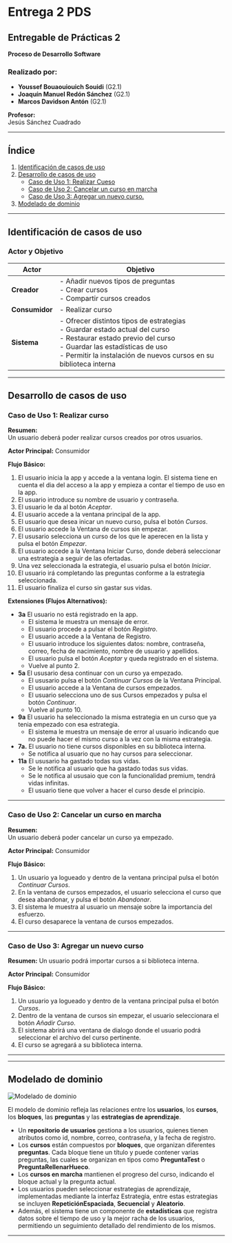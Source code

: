 # Entrega 2 PDS

## Entregable de Prácticas 2  
**Proceso de Desarrollo Software**

### Realizado por:  
- **Youssef Bouaouiouich Souidi** (G2.1)  
- **Joaquín Manuel Redón Sánchez** (G2.1)  
- **Marcos Davidson Antón** (G2.1)  

**Profesor:**  
Jesús Sánchez Cuadrado  

---

## Índice  
1. [Identificación de casos de uso](#identificación-de-casos-de-uso)  
2. [Desarrollo de casos de uso](#desarrollo-de-casos-de-uso)  
   - [Caso de Uso 1: Realizar Cueso](#caso-de-uso-1-realizar-curso)  
   - [Caso de Uso 2: Cancelar un curso en marcha](#caso-de-uso-2-cancelar-un-curso-en-marcha)
   - [Caso de Uso 3: Agregar un nuevo curso.](#caso-de-uso-3-agregar-un-nuevo-curso)
3. [Modelado de dominio](#modelado-de-dominio)  

---

## Identificación de casos de uso  

### Actor y Objetivo  

| Actor   | Objetivo |
|---------|---------|
| **Creador** | - Añadir nuevos tipos de preguntas  <br>- Crear cursos  <br>- Compartir cursos creados |
| **Consumidor** | - Realizar curso |
| **Sistema** | - Ofrecer distintos tipos de estrategias  <br>- Guardar estado actual del curso  <br>- Restaurar estado previo del curso  <br>- Guardar las estadísticas de uso  <br>- Permitir la instalación de nuevos cursos en su biblioteca interna |
---

## Desarrollo de casos de uso  

### Caso de Uso 1: Realizar curso  

**Resumen:**  
Un usuario deberá poder realizar cursos creados por otros usuarios.

**Actor Principal:** Consumidor  

**Flujo Básico:**  
1. El usuario inicia la app y accede a la ventana login. El sistema tiene en cuenta el dia del acceso a la app y empieza a contar el tiempo de uso en la app.
2. El usuario introduce su nombre de usuario y contraseña.
3. El usuario le da al botón *Aceptar*.
4. El usuario accede a la ventana principal de la app.
5. El usuario que desea inicar un nuevo curso, pulsa el botón *Cursos*.
6. El usuario accede la Ventana de cursos sin empezar.
7. El ususario selecciona un curso de los que le aperecen en la lista y pulsa el botón *Empezar*. 
8. El usuario accede a la Ventana Iniciar Curso, donde deberá seleccionar una estrategia a seguir de las ofertadas.
9. Una vez seleccionada la estrategia, el usuario pulsa el botón *Iniciar*.
10. El usuario irá completando las preguntas conforme a la estrategia seleccionada.
11. El usuario finaliza el curso sin gastar sus vidas.

**Extensiones (Flujos Alternativos):**  
- **3a** El usuario no está registrado en la app.
   - El sistema le muestra un mensaje de error.
   - El usuario procede a pulsar el botón *Registro*.
   - El usuario accede a la Ventana de Registro.
   - El usuario introduce los siguientes datos: nombre, contraseña, correo, fecha de nacimiento, nombre de usuario y apellidos.
   - El usuario pulsa el botón *Aceptar* y queda registrado en el sistema.
   - Vuelve al punto 2.
- **5a** El ususario desa continuar con un curso ya empezado.
   - El ususario pulsa el botón *Continuar Cursos* de la Ventana Principal.
   - El usuario accede a la Ventana de cursos empezados.
   - El usuario selecciona uno de sus Cursos empezados y pulsa el botón *Continuar*.
   - Vuelve al punto 10.
- **9a** El usuario ha seleccionado la misma estrategia en un curso que ya tenia empezado con esa estrategia.
   - El sistema le muestra un mensaje de error al usuario indicando que no puede hacer el mismo curso a la vez con la misma estrategia.
- **7a.** El usuario no tiene cursos disponibles en su biblioteca interna.  
  - Se notifica al usuario que no hay cursos para seleccionar.  
- **11a** El ususario ha gastado todas sus vidas.
  - Se le notifica al usuario que ha gastado todas sus vidas.
  - Se le notifica al ususaio que con la funcionalidad premium, tendrá vidas infinitas.
  - El usuario tiene que volver a hacer el curso desde el principio.
---

### Caso de Uso 2: Cancelar un curso en marcha
**Resumen:**  
Un usuario deberá poder cancelar un curso ya empezado.

**Actor Principal:** Consumidor  

**Flujo Básico:**
1. Un usuario ya logueado y dentro de la ventana principal pulsa el botón *Continuar Cursos*.
2. En la ventana de cursos empezados, el usuario selecciona el curso que desea abandonar, y pulsa el botón *Abandonar*.
3. El sistema le muestra al usuario un mensaje sobre la importancia del esfuerzo.
4. El curso desaparece la ventana de cursos empezados.

---

### Caso de Uso 3: Agregar un nuevo curso

**Resumen:**
Un usuario podrá importar cursos a si biblioteca interna.

**Actor Principal:** Consumidor

**Flujo Básico:**
1. Un usuario ya logueado y dentro de la ventana principal pulsa el botón *Cursos*.
2. Dentro de la ventana de cursos sin empezar, el usuario seleccionara el botón *Añadir Curso*.
3. El sistema abrirá una ventana de dialogo donde el usuario podrá seleccionar el archivo del curso pertinente.
4. El curso se agregará a su biblioteca interna.
---


---

## Modelado de dominio  
![Modelado de dominio](https://github.com/YoussefUMU/proyecto-pds-24-25/blob/502bc265b7a61bda6f40d6bd1c5a1b938e8dedad/Recursos%20Entrega%20Opcional/modelado/ModeladoDominioEntrega2.jpg)

El modelo de dominio refleja las relaciones entre los **usuarios**, los **cursos**, los **bloques**, las **preguntas** y las **estrategias de aprendizaje**. 

- Un **repositorio de usuarios** gestiona a los usuarios, quienes tienen atributos como id, nombre, correo, contraseña, y la fecha de registro.
- Los **cursos** están compuestos por **bloques**, que organizan diferentes **preguntas**. Cada bloque tiene un título y puede contener varias preguntas, las cuales se organizan en tipos como **PreguntaTest** o **PreguntaRellenarHueco**.
- Los **cursos en marcha** mantienen el progreso del curso, indicando el bloque actual y la pregunta actual.
- Los usuarios pueden seleccionar estrategias de aprendizaje, implementadas mediante la interfaz Estrategia, entre estas estrategias 
 se incluyen **RepeticiónEspaciada**, **Secuencial** y **Aleatorio**.
- Además, el sistema tiene un componente de **estadísticas** que registra datos sobre el tiempo de uso y la mejor racha de los usuarios, permitiendo un seguimiento detallado del rendimiento de los mismos.  

---
